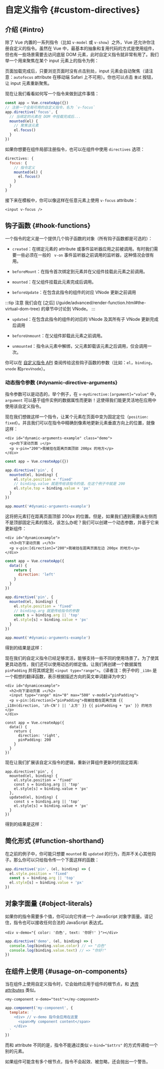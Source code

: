 # 自定义指令 {#custom-directives}

## 介绍 {#intro}

除了 Vue 内置的一系列指令（比如 `v-model` 或 `v-show`）之外，Vue 还允许你注册自定义的指令。虽然在 Vue 中，最基本的抽象和复用代码的方式是使用组件，但也有一些场景需要去访问底层 DOM 元素，此时自定义指令就非常有用了。我们举一个用来聚焦在某个 input 元素上的指令为例：

<!-- <common-codepen-snippet title="自定义指令基础实例" slug="JjdxaJW" :preview="false" /> -->

页面加载完成后，只要浏览页面时没有点击别处，input 元素会自动聚焦（请注意：`autofocus` attribute 在移动端 Safari 上不可用）。你也可以点击 `重试` 按钮，让 input 元素重新聚焦。

现在让我们看看如何写一个指令来做到这件事情：

```js
const app = Vue.createApp({})
// 注册一个全局可用的自定义指令，名为 `v-focus`
app.directive('focus', {
  // 当绑定的元素在 DOM 中挂载完成后...
  mounted(el) {
    // 聚焦该元素
    el.focus()
  }
})
```

如果你想要在组件局部注册指令，也可以在组件中使用 `directives` 选项：

```js
directives: {
  focus: {
    // 指令定义
    mounted(el) {
      el.focus()
    }
  }
}
```

接下来在模板中，你可以像这样在任意元素上使用 `v-focus` attribute：

```vue-html
<input v-focus />
```

## 钩子函数 {#hook-functions}

一个指令的定义是一个提供几个钩子函数的对象（所有钩子函数都是可选的）：

- `created`：在绑定元素的 attribute 或事件监听器应用之前被调用。有时我们需要一些必须在一般的 ` v-on` 事件监听器之前调用的监听器，这种情况会很有用。

- `beforeMount`：在指令首次绑定到元素并在父组件挂载此元素之前调用。

- `mounted`：在父组件挂载此元素完成后调用。

- `beforeUpdate`：在包含此指令的组件的对应 VNode 更新之前调用

:::tip 注意
我们会在 [之后] (/guide/advanced/render-function.html#the-virtual-dom-tree) 的章节中讨论到 VNode。
:::

- `updated`：在包含此指令的组件的对应的 VNode 及其所有子 VNode 更新完成后调用

- `beforeUnmount`：在父组件卸载此元素之前调用。

- `unmounted`：指令从元素中解绑，父元素卸载该元素之后调用，仅会调用一次。

你可以在 [自定义指令 API](/api/application.html#app-directive) 查阅传给这些钩子函数的参数（比如：`el`，`binding`，`vnode` 和`prevVnode`）。

### 动态指令参数 {#dynamic-directive-arguments}

指令参数可以是动态的，举个例子，在 `v-mydirective:[argument]="value"` 中，`argument` 可以基于组件实例的数据属性而更新！这使得我们能更灵活地在应用中使用该自定义指令。

现在我们想做这样一个指令，让某个元素在页面中变为固定定位（`position: fixed`）。并且我们可以在指令中精确到像素地更新元素垂直方向上的位置，就像这样：

```vue-html
<div id="dynamic-arguments-example" class="demo">
  <p>向下滚动页面 ↓</p>
  <p v-pin="200">我被挂在距离页面顶部 200px 的地方</p>
</div>
```

```js
const app = Vue.createApp({})

app.directive('pin', {
  mounted(el, binding) {
    el.style.position = 'fixed'
    // binding.value 就是传给该指令的值，在这个例子中就是 200
    el.style.top = binding.value + 'px'
  }
})

app.mount('#dynamic-arguments-example')
```

这将把元素钉在距离页面顶部 200px 的位置。但是，如果我们遇到需要从左侧而不是顶部固定元素的情况，该怎么办呢？我们可以创建一个动态参数，并基于它来更新组件：

```vue-html
<div id="dynamicexample">
  <h3>向下滚动页面 ↓</h3>
  <p v-pin:[direction]="200">我被挂在距离页面左边 200px 的地方</p>
</div>
```

```js
const app = Vue.createApp({
  data() {
    return {
      direction: 'left'
    }
  }
})

app.directive('pin', {
  mounted(el, binding) {
    el.style.position = 'fixed'
    // binding.arg 就是传给指令的参数
    const s = binding.arg || 'top'
    el.style[s] = binding.value + 'px'
  }
})

app.mount('#dynamic-arguments-example')
```

得到的结果是这样：

<!-- <common-codepen-snippet title="Custom directives: dynamic arguments" slug="YzXgGmv" :preview="false" /> -->

现在我们的自定义指令已经足够灵活，能够支持一些不同的使用场景了。为了使其更具动态性，我们还可以使用动态的绑定值。让我们再创建一个数据属性 `pinPadding` 并将其绑定到  `<input type="range">`。（译者注：例子中的 `_i18n` 是一个假想的翻译函数，表示根据描述方向的英文单词翻译为中文）

```vue-html{4}
<div id="dynamicexample">
  <h2>向下滚动页面 ↓</h2>
  <input type="range" min="0" max="500" v-model="pinPadding">
  <p v-pin:[direction]="pinPadding">我被挂载在距离页面 {{ _i18n(direction, 'zh-CN') || '上方' }} {{ pinPadding + 'px' }} 的地方</p>
</div>
```

```js{5}
const app = Vue.createApp({
  data() {
    return {
      direction: 'right',
      pinPadding: 200
    }
  }
})
```

现在让我们扩展该自定义指令的逻辑，重新计算组件更新时的固定距离:

```js{7-10}
app.directive('pin', {
  mounted(el, binding) {
    el.style.position = 'fixed'
    const s = binding.arg || 'top'
    el.style[s] = binding.value + 'px'
  },
  updated(el, binding) {
    const s = binding.arg || 'top'
    el.style[s] = binding.value + 'px'
  }
})
```

得到的结果是这样：

<!-- <common-codepen-snippet title="Custom directives: dynamic arguments + dynamic binding" slug="rNOaZpj" :preview="false" /> -->

## 简化形式 {#function-shorthand}

在之前的例子中，你可能只想要 `mounted` 和 `updated` 的行为，而并不关心其他钩子。那么你可以只给指令传一个下面这样的函数：

```js
app.directive('pin', (el, binding) => {
  el.style.position = 'fixed'
  const s = binding.arg || 'top'
  el.style[s] = binding.value + 'px'
})
```

## 对象字面量 {#object-literals}

如果你的指令需要多个值，你可以向它传递一个 JavaScript 对象字面量。请记住，指令也可以接收任何合法的 JavaScript 表达式。

```vue-html
<div v-demo="{ color: '白色', text: '你好!' }"></div>
```

```js
app.directive('demo', (el, binding) => {
  console.log(binding.value.color) // => "白色"
  console.log(binding.value.text) // => "你好!"
})
```

## 在组件上使用 {#usage-on-components}

当在组件上使用自定义指令时，它会始终应用于组件的根节点，和 [透传 attributes](/guide/components/attrs.html) 类似。

```vue-html
<my-component v-demo="test"></my-component>
```

```js
app.component('my-component', {
  template: `
    <div> // v-demo 指令会应用在这里
      <span>My component content</span>
    </div>
  `
})
```

而和 attribute 不同的是，指令不能通过类似 `v-bind="$attrs"` 的方式传递给一个别的元素。

如果组件可能含有多个根节点，指令不会起效、被忽略，还会抛出一个警告。
